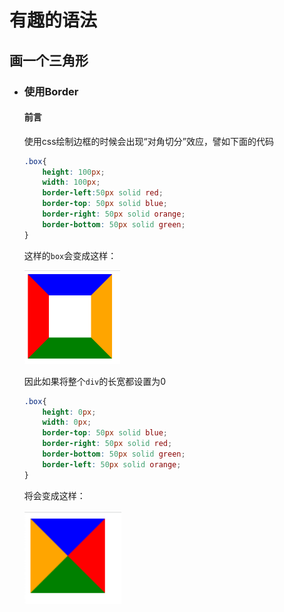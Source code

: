 # 有趣的语法

## 画一个三角形

- ### 使用Border

    #### 前言

    使用css绘制边框的时候会出现“对角切分”效应，譬如下面的代码

    ```css
    .box{
        height: 100px;
        width: 100px;
        border-left:50px solid red;
        border-top: 50px solid blue;
        border-right: 50px solid orange;
        border-bottom: 50px solid green;
    }
    ```

    这样的`box`会变成这样：

    <img src="imgs/2_1.png" height="150px"/>

    因此如果将整个`div`的长宽都设置为0

    ```css
    .box{
        height: 0px;
        width: 0px;
        border-top: 50px solid blue;
        border-right: 50px solid red;
        border-bottom: 50px solid green;
        border-left: 50px solid orange;
    }
    ```

  将会变成这样：

   <img src="imgs/2_2.png" height="150px"/>